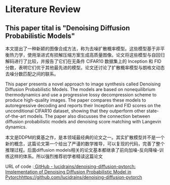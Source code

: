 # Literature Review 

## This paper tital is "Denoising Diffusion Probabilistic Models"


本文提出了一种新颖的图像合成方法，称为去噪扩散概率模型。这些模型基于非平衡热力学，使用渐进式有损解压缩方案生成高质量图像。论文将这些模型与自回归解码进行了比较，并报告了它们在无条件 CIFAR10 数据集上的 Inception 和 FID 分数，表明它们优于其他最先进的模型。论文还讨论了扩散概率模型与朗格文动态去噪分数匹配之间的联系。


This paper presents a novel approach to image synthesis called Denoising Diffusion Probabilistic Models. The models are based on nonequilibrium thermodynamics and use a progressive lossy decompression scheme to produce high-quality images. The paper compares these models to autoregressive decoding and reports their Inception and FID scores on the unconditional CIFAR10 dataset, showing that they outperform other state-of-the-art models. The paper also discusses the connection between diffusion probabilistic models and denoising score matching with Langevin dynamics.

本文是DDPM的奠基之作，是本领域最经典的论文之一。其实扩散模型并不是一个新的概念，这篇论文第一个给出了严谨的数学推导，可以复现的代码，完善了整个推理过程。后面diffusion models相关的论文基本都继承了前向加噪-反向降噪-训练这样的体系。所以强烈推荐初学者精读这篇论文

URL of code :[ GitHub - lucidrains/denoising-diffusion-pytorch: Implementation of Denoising Diffusion Probabilistic Model in Pytorch](https://github.com/lucidrains/denoising-diffusion-pytorch)https://github.com/lucidrains/denoising-diffusion-pytorch
